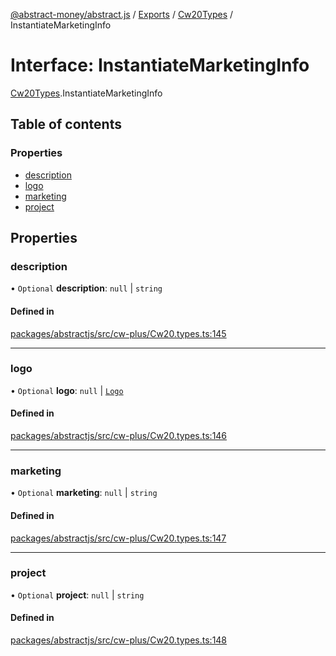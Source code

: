 [@abstract-money/abstract.js](../README.md) / [Exports](../modules.md) / [Cw20Types](../modules/Cw20Types.md) / InstantiateMarketingInfo

# Interface: InstantiateMarketingInfo

[Cw20Types](../modules/Cw20Types.md).InstantiateMarketingInfo

## Table of contents

### Properties

- [description](Cw20Types.InstantiateMarketingInfo.md#description)
- [logo](Cw20Types.InstantiateMarketingInfo.md#logo)
- [marketing](Cw20Types.InstantiateMarketingInfo.md#marketing)
- [project](Cw20Types.InstantiateMarketingInfo.md#project)

## Properties

### description

• `Optional` **description**: ``null`` \| `string`

#### Defined in

[packages/abstractjs/src/cw-plus/Cw20.types.ts:145](https://github.com/Abstract-OS/abstract.js/blob/c46b309/packages/abstractjs/src/cw-plus/Cw20.types.ts#L145)

___

### logo

• `Optional` **logo**: ``null`` \| [`Logo`](../modules/Cw20Types.md#logo)

#### Defined in

[packages/abstractjs/src/cw-plus/Cw20.types.ts:146](https://github.com/Abstract-OS/abstract.js/blob/c46b309/packages/abstractjs/src/cw-plus/Cw20.types.ts#L146)

___

### marketing

• `Optional` **marketing**: ``null`` \| `string`

#### Defined in

[packages/abstractjs/src/cw-plus/Cw20.types.ts:147](https://github.com/Abstract-OS/abstract.js/blob/c46b309/packages/abstractjs/src/cw-plus/Cw20.types.ts#L147)

___

### project

• `Optional` **project**: ``null`` \| `string`

#### Defined in

[packages/abstractjs/src/cw-plus/Cw20.types.ts:148](https://github.com/Abstract-OS/abstract.js/blob/c46b309/packages/abstractjs/src/cw-plus/Cw20.types.ts#L148)
